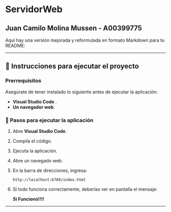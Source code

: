 # ServidorWeb

## Juan Camilo Molina Mussen - A00399775

Aquí hay una versión mejorada y reformulada en formato Markdown para tu README:  

---

## 🚀 Instrucciones para ejecutar el proyecto  

### Prerrequisitos  
Asegúrate de tener instalado lo siguiente antes de ejecutar la aplicación:  
- **Visual Studio Code** .  
- **Un navegador web**.  

### 🔧 Pasos para ejecutar la aplicación  
1. Abre **Visual Studio Code**.  
2. Compila el código.  
3. Ejecuta la aplicación.  
4. Abre un navegado web.  
5. En la barra de direcciones, ingresa:  
   ```  
   http://localhost:6789/index.html  
   ```  
6. Si todo funciona correctamente, deberías ver en pantalla el mensaje:  

   **Si Funcionó!!!!**  

---
